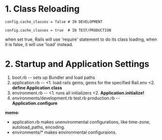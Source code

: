 # 1. Class Reloading

    config.cache_classes = false # IN DEVELOPMENT

    config.cache_classes = true  # IN TEST/PRODUCTION

when set true, Rails will use 'require' statement to do its class loading, when it is false, it will use 'load' instead.


# 2. Startup and Application Settings

1. boot.rb
        -- sets up Bundler and load paths
2. application.rb
        -- <1. load rails gems, gems for the specified Rail.env <2. **define Application class**
3. environment.rb
        -- <1. runs all initializers <2. **Application.initialize!**
4. environments/development.rb
                test.rb
                production.rb
        -- **Application.configure**

**memo**:
* application.rb makes unenvironmental configurations, like time-zone, autoload_paths, encoding.
* environments/* makes environmental configuraions.
